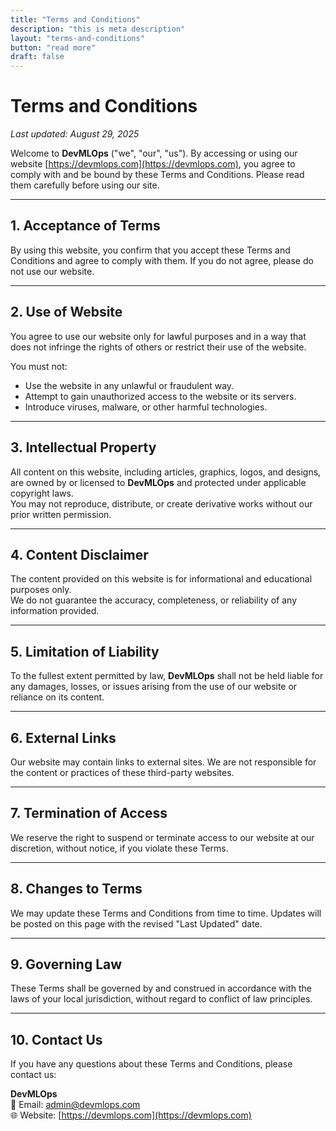 ```yaml
---
title: "Terms and Conditions"
description: "this is meta description"
layout: "terms-and-conditions"
button: "read more"
draft: false
---
```

# Terms and Conditions

_Last updated: August 29, 2025_

Welcome to **DevMLOps** ("we", "our", "us"). By accessing or using our website [https://devmlops.com](https://devmlops.com), you agree to comply with and be bound by these Terms and Conditions. Please read them carefully before using our site.

---

## 1. Acceptance of Terms
By using this website, you confirm that you accept these Terms and Conditions and agree to comply with them. If you do not agree, please do not use our website.

---

## 2. Use of Website
You agree to use our website only for lawful purposes and in a way that does not infringe the rights of others or restrict their use of the website.

You must not:
- Use the website in any unlawful or fraudulent way.
- Attempt to gain unauthorized access to the website or its servers.
- Introduce viruses, malware, or other harmful technologies.

---

## 3. Intellectual Property
All content on this website, including articles, graphics, logos, and designs, are owned by or licensed to **DevMLOps** and protected under applicable copyright laws.  
You may not reproduce, distribute, or create derivative works without our prior written permission.

---

## 4. Content Disclaimer
The content provided on this website is for informational and educational purposes only.  
We do not guarantee the accuracy, completeness, or reliability of any information provided.

---

## 5. Limitation of Liability
To the fullest extent permitted by law, **DevMLOps** shall not be held liable for any damages, losses, or issues arising from the use of our website or reliance on its content.

---

## 6. External Links
Our website may contain links to external sites. We are not responsible for the content or practices of these third-party websites.

---

## 7. Termination of Access
We reserve the right to suspend or terminate access to our website at our discretion, without notice, if you violate these Terms.

---

## 8. Changes to Terms
We may update these Terms and Conditions from time to time. Updates will be posted on this page with the revised "Last Updated" date.

---

## 9. Governing Law
These Terms shall be governed by and construed in accordance with the laws of your local jurisdiction, without regard to conflict of law principles.

---

## 10. Contact Us
If you have any questions about these Terms and Conditions, please contact us:

**DevMLOps**  
📧 Email: admin@devmlops.com  
🌐 Website: [https://devmlops.com](https://devmlops.com)
